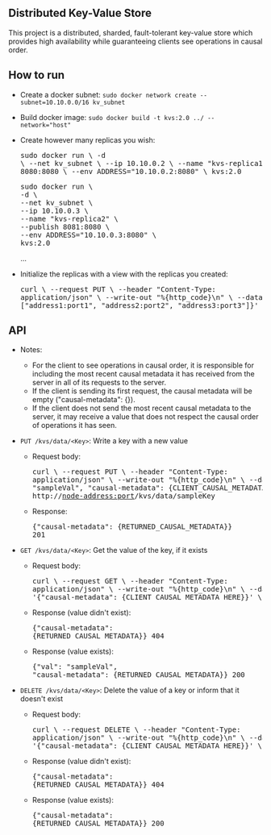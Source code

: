 ## Distributed Key-Value Store

This project is a distributed, sharded, fault-tolerant key-value store which provides high availability while guaranteeing clients see operations in causal order.

## How to run

- Create a docker subnet: `sudo docker network create --subnet=10.10.0.0/16 kv_subnet` 

- Build docker image: `sudo docker build -t kvs:2.0 ../ --network="host"`

- Create however many replicas you wish: <pre>sudo docker run \\
  -d \\
  --net kv_subnet \\
  --ip 10.10.0.2 \\
  --name "kvs-replica1" \\
  --publish 8080:8080 \\
  --env ADDRESS="10.10.0.2:8080" \\
  kvs:2.0</pre>

    <pre>sudo docker run \
  -d \
  --net kv_subnet \
  --ip 10.10.0.3 \
  --name "kvs-replica2" \
  --publish 8081:8080 \
  --env ADDRESS="10.10.0.3:8080" \
  kvs:2.0</pre> ...

- Initialize the replicas with a view with the replicas you created: <pre>curl \\
--request PUT \\
--header "Content-Type: application/json" \\
--write-out "%{http_code}\n" \\
--data '{"view": ["address1:port1", "address2:port2", "address3:port3"]}' \\
http://<node-address:port>/kvs/admin/view</pre>

## API

- Notes: 
    - For the client to see operations in causal order, it is responsible for including the most recent causal metadata it has received from the server in all of its requests to the server. 
    - If the client is sending its first request, the causal metadata will be empty ("causal-metadata": {}). 
    - If the client does not send the most recent causal metadata to the server, it may receive a value that does not respect the causal order of operations it has seen.

- `PUT /kvs/data/<Key>`: Write a key with a new value
    - Request body: <pre>curl \\
--request PUT \\
--header "Content-Type: application/json" \\
--write-out "%{http_code}\n" \\
--data '{"val": "sampleVal", "causal-metadata": {CLIENT_CAUSAL_METADATA_HERE}}' \\
http://<node-address:port>/kvs/data/sampleKey</pre>
    - Response: <pre>{"causal-metadata": {RETURNED_CAUSAL_METADATA}}
201</pre>

- `GET /kvs/data/<Key>`: Get the value of the key, if it exists
    - Request body: <pre>curl \\
--request GET \\
--header "Content-Type: application/json" \\
--write-out "%{http_code}\n" \\
--data '{"causal-metadata": {CLIENT_CAUSAL_METADATA_HERE}}' \\
http://<node-address:port>/kvs/data/sampleKey</pre>
    - Response (value didn't exist): <pre>{"causal-metadata": {RETURNED_CAUSAL_METADATA}}
404</pre>
    - Response (value exists): <pre>{"val": "sampleVal", "causal-metadata": {RETURNED_CAUSAL_METADATA}}
200</pre>

- `DELETE /kvs/data/<Key>`: Delete the value of a key or inform that it doesn't exist
    - Request body: <pre>curl \\
--request DELETE \\
--header "Content-Type: application/json" \\
--write-out "%{http_code}\n" \\
--data '{"causal-metadata": {CLIENT_CAUSAL_METADATA_HERE}}' \\
http://<node-address:port>/kvs/data/sampleKey</pre>
    - Response (value didn't exist): <pre>{"causal-metadata": {RETURNED_CAUSAL_METADATA}}
404</pre>
    - Response (value exists): <pre>{"causal-metadata": {RETURNED_CAUSAL_METADATA}}
200</pre>